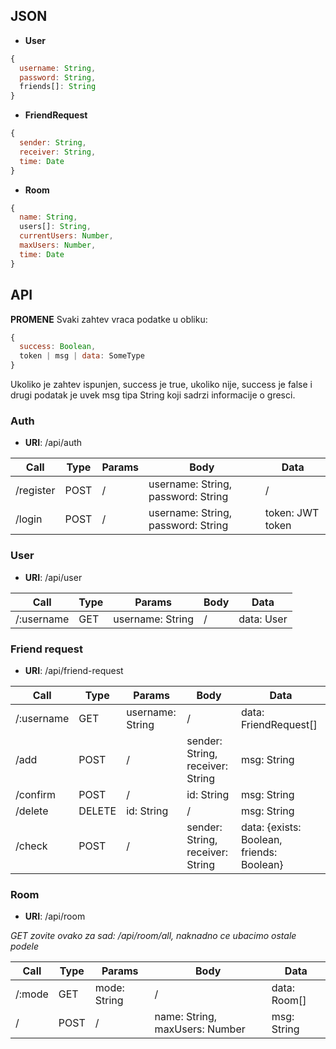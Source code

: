 ## JSON

* **User**
```javascript
{
  username: String,
  password: String,
  friends[]: String
}
```

* **FriendRequest**
```javascript
{
  sender: String,
  receiver: String,
  time: Date
}
```

* **Room**
```javascript
{
  name: String,
  users[]: String,
  currentUsers: Number,
  maxUsers: Number,
  time: Date
}
```

## API

**PROMENE** Svaki zahtev vraca podatke u obliku:
```javascript
{
  success: Boolean,
  token | msg | data: SomeType
}
```
Ukoliko je zahtev ispunjen, success je true, ukoliko nije, success je false i drugi podatak je uvek msg tipa String koji sadrzi informacije o gresci.

### Auth
* **URI**: /api/auth

| Call       | Type    | Params                | Body                                    | Data                                      |
|------------|---------|-----------------------|-----------------------------------------|-------------------------------------------|
| /register  | POST    | /                     | username: String, password: String      | /                                         |
| /login     | POST    | /                     | username: String, password: String      | token: JWT token                          |
                    
### User                    
* **URI**: /api/user                    
                    
| Call       | Type    | Params                | Body                                    | Data                                      |
|------------|---------|-----------------------|-----------------------------------------|-------------------------------------------|
| /:username | GET     | username: String      | /                                       | data: User                                      |
                    
### Friend request                    
* **URI**: /api/friend-request                    
                    
| Call       | Type    | Params                | Body                                    | Data                                      |
|------------|---------|-----------------------|-----------------------------------------|-------------------------------------------|
| /:username | GET     | username: String      | /                                       | data: FriendRequest[]                     |
| /add       | POST    | /                     | sender: String, receiver: String        | msg: String                               |
| /confirm   | POST    | /                     | id: String                              | msg: String                               |
| /delete    | DELETE  | id: String            |  /                                      | msg: String                               |
| /check     | POST    | /                     | sender: String, receiver: String        | data: {exists: Boolean, friends: Boolean} |

### Room
* **URI**: /api/room

*GET zovite ovako za sad: /api/room/all, naknadno ce ubacimo ostale podele*

| Call       | Type    | Params                | Body                                    | Data                                      |
|------------|---------|-----------------------|-----------------------------------------|-------------------------------------------|
| /:mode     | GET     | mode: String          | /                                       | data: Room[]                              |
| /          | POST    | /                     | name: String, maxUsers: Number          | msg: String                               |
